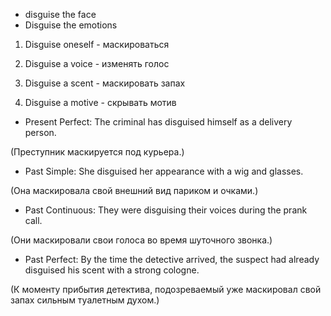 
- disguise the face
- Disguise the emotions

1. Disguise oneself - маскироваться

2. Disguise a voice - изменять голос

3. Disguise a scent - маскировать запах

4. Disguise a motive - скрывать мотив



- Present Perfect: The criminal has disguised himself as a delivery person.

(Преступник маскируется под курьера.)

- Past Simple: She disguised her appearance with a wig and glasses.

(Она маскировала свой внешний вид париком и очками.)

- Past Continuous: They were disguising their voices during the prank call.

(Они маскировали свои голоса во время шуточного звонка.)

- Past Perfect: By the time the detective arrived, the suspect had already disguised his scent with a strong cologne.

(К моменту прибытия детектива, подозреваемый уже маскировал свой запах сильным туалетным духом.)